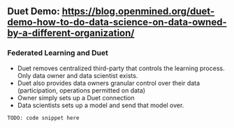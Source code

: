 

## Duet Demo: https://blog.openmined.org/duet-demo-how-to-do-data-science-on-data-owned-by-a-different-organization/

### Federated Learning and Duet

- Duet removes centralized third-party that controls the learning process. Only data owner and data scientist exists.
- Duet also provides data owners granular control over their data (participation, operations permitted on data)
- Owner simply sets up a Duet connection
- Data scientists sets up a model and send that model over.

```
TODO: code snippet here
```
